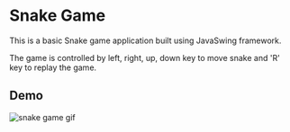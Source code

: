 
# Snake Game

This is a basic Snake game application built using JavaSwing framework.

The game is controlled by left, right, up, down key to move snake and 'R' key to replay the game.


## Demo



![snake game gif](https://user-images.githubusercontent.com/62723760/214710727-7ee74d2c-c30b-4fad-a1dd-c3de995db846.gif)

